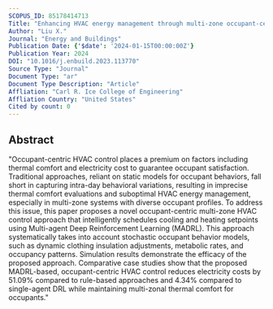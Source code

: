 ```yaml
---
SCOPUS_ID: 85178414713
Title: "Enhancing HVAC energy management through multi-zone occupant-centric approach: A multi-agent deep reinforcement learning solution"
Author: "Liu X."
Journal: "Energy and Buildings"
Publication Date: {'$date': '2024-01-15T00:00:00Z'}
Publication Year: 2024
DOI: "10.1016/j.enbuild.2023.113770"
Source Type: "Journal"
Document Type: "ar"
Document Type Description: "Article"
Affliation: "Carl R. Ice College of Engineering"
Affliation Country: "United States"
Cited by count: 0
---
```


## Abstract
"Occupant-centric HVAC control places a premium on factors including thermal comfort and electricity cost to guarantee occupant satisfaction. Traditional approaches, reliant on static models for occupant behaviors, fall short in capturing intra-day behavioral variations, resulting in imprecise thermal comfort evaluations and suboptimal HVAC energy management, especially in multi-zone systems with diverse occupant profiles. To address this issue, this paper proposes a novel occupant-centric multi-zone HVAC control approach that intelligently schedules cooling and heating setpoints using Multi-agent Deep Reinforcement Learning (MADRL). This approach systematically takes into account stochastic occupant behavior models, such as dynamic clothing insulation adjustments, metabolic rates, and occupancy patterns. Simulation results demonstrate the efficacy of the proposed approach. Comparative case studies show that the proposed MADRL-based, occupant-centric HVAC control reduces electricity costs by 51.09% compared to rule-based approaches and 4.34% compared to single-agent DRL while maintaining multi-zonal thermal comfort for occupants."
